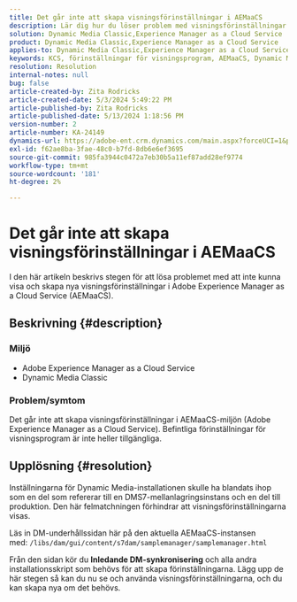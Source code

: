 ```yaml
---
title: Det går inte att skapa visningsförinställningar i AEMaaCS
description: Lär dig hur du löser problem med visningsförinställningar i AEMaaCS.
solution: Dynamic Media Classic,Experience Manager as a Cloud Service
product: Dynamic Media Classic,Experience Manager as a Cloud Service
applies-to: Dynamic Media Classic,Experience Manager as a Cloud Service
keywords: KCS, förinställningar för visningsprogram, AEMaaCS, Dynamic Media Classic, Experience Manager
resolution: Resolution
internal-notes: null
bug: false
article-created-by: Zita Rodricks
article-created-date: 5/3/2024 5:49:22 PM
article-published-by: Zita Rodricks
article-published-date: 5/13/2024 1:18:56 PM
version-number: 2
article-number: KA-24149
dynamics-url: https://adobe-ent.crm.dynamics.com/main.aspx?forceUCI=1&pagetype=entityrecord&etn=knowledgearticle&id=d4a1e376-7509-ef11-9f8a-6045bd026dc7
exl-id: f62ae8ba-3fae-48c0-b7fd-8db6e6ef3695
source-git-commit: 985fa3944c0472a7eb30b5a11ef87add28ef9774
workflow-type: tm+mt
source-wordcount: '181'
ht-degree: 2%

---
```


# Det går inte att skapa visningsförinställningar i AEMaaCS


I den här artikeln beskrivs stegen för att lösa problemet med att inte kunna visa och skapa nya visningsförinställningar i Adobe Experience Manager as a Cloud Service (AEMaaCS).

## Beskrivning {#description}


### <b>Miljö</b>

- Adobe Experience Manager as a Cloud Service
- Dynamic Media Classic




### Problem/symtom

Det går inte att skapa visningsförinställningar i AEMaaCS-miljön (Adobe Experience Manager as a Cloud Service). Befintliga förinställningar för visningsprogram är inte heller tillgängliga.


## Upplösning {#resolution}


Inställningarna för Dynamic Media-installationen skulle ha blandats ihop som en del som refererar till en DMS7-mellanlagringsinstans och en del till produktion. Den här felmatchningen förhindrar att visningsförinställningarna visas.

Läs in DM-underhållssidan här på den aktuella AEMaaCS-instansen med: `/libs/dam/gui/content/s7dam/samplemanager/samplemanager.html`

Från den sidan kör du <b>Inledande DM-synkronisering</b> och alla andra installationsskript som behövs för att skapa förinställningarna. Lägg upp de här stegen så kan du nu se och använda visningsförinställningarna, och du kan skapa nya om det behövs.
